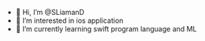 - 👋 Hi, I’m @SLiamanD  
- 👀 I’m interested in ios application
- 🌱 I’m currently learning swift program language and ML 
